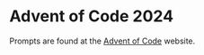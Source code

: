 # Advent of Code 2024

Prompts are found at the [Advent of Code](https://adventofcode.com/2024) website.